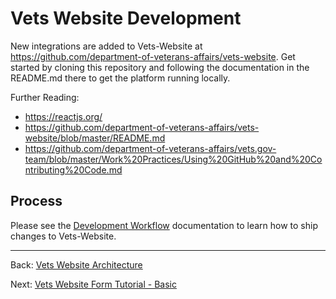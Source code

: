 # Vets Website Development

New integrations are added to Vets-Website at https://github.com/department-of-veterans-affairs/vets-website. Get started by cloning this repository and following the documentation in the README.md there to get the platform running locally.

Further Reading:

- https://reactjs.org/
- https://github.com/department-of-veterans-affairs/vets-website/blob/master/README.md
- https://github.com/department-of-veterans-affairs/vets.gov-team/blob/master/Work%20Practices/Using%20GitHub%20and%20Contributing%20Code.md

## Process

Please see the [Development Workflow](../development-workflow.md) documentation to learn
how to ship changes to Vets-Website.

<hr>

Back: [Vets Website Architecture](architecture.md)

Next: [Vets Website Form Tutorial - Basic](forms/form-tutorial-basic.md)
